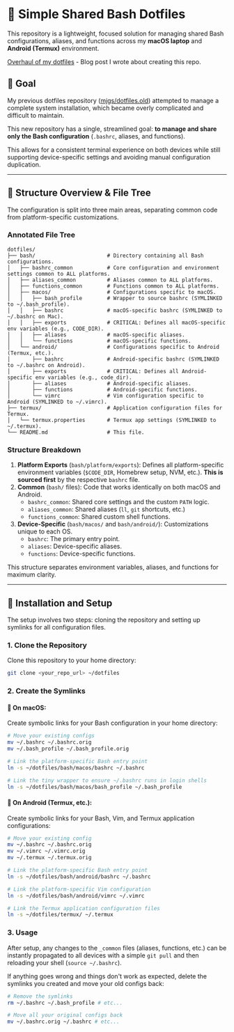 # 🐚 Simple Shared Bash Dotfiles

This repository is a lightweight, focused solution for managing shared Bash configurations, aliases, and functions across my **macOS laptop** and **Android (Termux)** environment.

[Overhaul of my dotfiles](https://markjgsmith.com/posts/2025/10/27/overhaul-of-my-dotfiles) - Blog post I wrote about creating this repo.

## 🎯 Goal

My previous dotfiles repository ([mjgs/dotfiles.old](https://github.com/mjgs/dotfiles.old)) attempted to manage a complete system installation, which became overly complicated and difficult to maintain.

This new repository has a single, streamlined goal: **to manage and share only the Bash configuration** (`.bashrc`, aliases, and functions).

This allows for a consistent terminal experience on both devices while still supporting device-specific settings and avoiding manual configuration duplication.

-----

## 📂 Structure Overview & File Tree

The configuration is split into three main areas, separating common code from platform-specific customizations.

### Annotated File Tree

```
dotfiles/
├── bash/                       # Directory containing all Bash configurations.
│   ├── bashrc_common           # Core configuration and environment settings common to ALL platforms.
│   ├── aliases_common          # Aliases common to ALL platforms.
│   ├── functions_common        # Functions common to ALL platforms.
│   ├── macos/                  # Configurations specific to macOS.
│   │   ├── bash_profile        # Wrapper to source bashrc (SYMLINKED to ~/.bash_profile).
│   │   ├── bashrc              # macOS-specific bashrc (SYMLINKED to ~/.bashrc on Mac).
│   │   ├── exports             # CRITICAL: Defines all macOS-specific env variables (e.g., CODE_DIR).
│   │   ├── aliases             # macOS-specific aliases.
│   │   └── functions           # macOS-specific functions.
│   └── android/                # Configurations specific to Android (Termux, etc.).
│       ├── bashrc              # Android-specific bashrc (SYMLINKED to ~/.bashrc on Android).
│       ├── exports             # CRITICAL: Defines all Android-specific env variables (e.g., code_dir).
│       ├── aliases             # Android-specific aliases.
│       ├── functions           # Android-specific functions.
│       └── vimrc               # Vim configuration specific to Android (SYMLINKED to ~/.vimrc).
├── termux/                     # Application configuration files for Termux.
│   └── termux.properties       # Termux app settings (SYMLINKED to ~/.termux).
└── README.md                   # This file.
```

### Structure Breakdown

1.  **Platform Exports** (`bash/platform/exports`): Defines all platform-specific environment variables (`$CODE_DIR`, Homebrew setup, NVM, etc.). **This is sourced first** by the respective `bashrc` file.
2.  **Common** (`bash/` files): Code that works identically on both macOS and Android.
      * `bashrc_common`: Shared core settings and the custom `PATH` logic.
      * `aliases_common`: Shared aliases (`ll`, `git` shortcuts, etc.)
      * `functions_common`: Shared custom shell functions.
3.  **Device-Specific** (`bash/macos/` and `bash/android/`): Customizations unique to each OS.
      * `bashrc`: The primary entry point.
      * `aliases`: Device-specific aliases.
      * `functions`: Device-specific functions.

This structure separates environment variables, aliases, and functions for maximum clarity.

-----

## 🚀 Installation and Setup

The setup involves two steps: cloning the repository and setting up symlinks for all configuration files.

### 1. Clone the Repository

Clone this repository to your home directory:

```bash
git clone <your_repo_url> ~/dotfiles
```

### 2. Create the Symlinks

#### 🍎 On macOS:

Create symbolic links for your Bash configuration in your home directory:

```bash
# Move your existing configs
mv ~/.bashrc ~/.bashrc.orig
mv ~/.bash_profile ~/.bash_profile.orig

# Link the platform-specific Bash entry point
ln -s ~/dotfiles/bash/macos/bashrc ~/.bashrc

# Link the tiny wrapper to ensure ~/.bashrc runs in login shells
ln -s ~/dotfiles/bash/macos/bash_profile ~/.bash_profile
```

#### 🤖 On Android (Termux, etc.):

Create symbolic links for your Bash, Vim, and Termux application configurations:

```bash
# Move your existing config
mv ~/.bashrc ~/.bashrc.orig
mv ~/.vimrc ~/.vimrc.orig
mv ~/.termux ~/.termux.orig

# Link the platform-specific Bash entry point
ln -s ~/dotfiles/bash/android/bashrc ~/.bashrc

# Link the platform-specific Vim configuration
ln -s ~/dotfiles/bash/android/vimrc ~/.vimrc

# Link the Termux application configuration files
ln -s ~/dotfiles/termux/ ~/.termux
```

### 3. Usage

After setup, any changes to the `_common` files (aliases, functions, etc.) can be instantly propagated to all devices with a simple `git pull` and then reloading your shell (`source ~/.bashrc`).

If anything goes wrong and things don't work as expected, delete the symlinks you created and move your old configs back:

```bash
# Remove the symlinks
rm ~/.bashrc ~/.bash_profile # etc...

# Move all your original configs back
mv ~/.bashrc.orig ~/.bashrc # etc...
```
